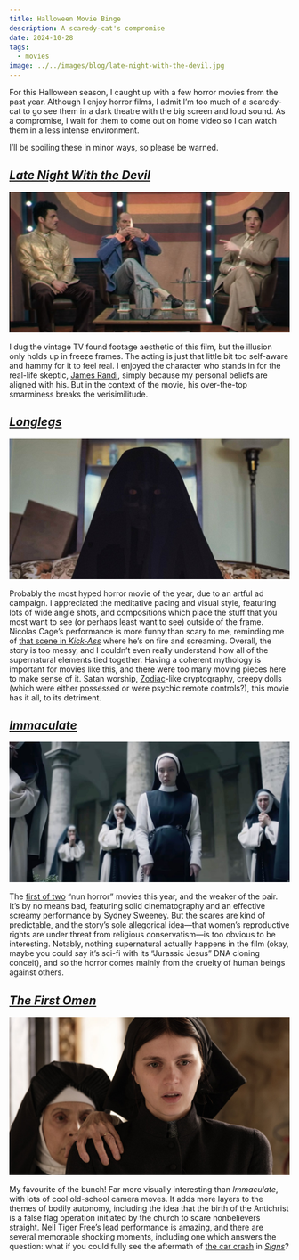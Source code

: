 ```yaml
---
title: Halloween Movie Binge
description: A scaredy-cat's compromise
date: 2024-10-28
tags:
  - movies
image: ../../images/blog/late-night-with-the-devil.jpg
---
```


For this Halloween season, I caught up with a few horror movies from the past year. Although I enjoy horror films, I admit I’m too much of a scaredy-cat to go see them in a dark theatre with the big screen and loud sound. As a compromise, I wait for them to come out on home video so I can watch them in a less intense environment.

<!-- excerpt -->

I’ll be spoiling these in minor ways, so please be warned.

## [_Late Night With the Devil_](https://letterboxd.com/film/late-night-with-the-devil/)

<span><sl-rating value="3" readonly></sl-rating></span>

![](../../images/blog/carmichael-haig.jpg)

I dug the vintage TV found footage aesthetic of this film, but the illusion only holds up in freeze frames. The acting is just that little bit too self-aware and hammy for it to feel real. I enjoyed the character who stands in for the real-life skeptic, [James Randi](https://en.wikipedia.org/wiki/James_Randi), simply because my personal beliefs are aligned with his. But in the context of the movie, his over-the-top smarminess breaks the verisimilitude.

## [_Longlegs_](https://letterboxd.com/film/longlegs/)

<span><sl-rating value="2" readonly></sl-rating></span>

![](../../images/blog/longlegs-doll.jpg)

Probably the most hyped horror movie of the year, due to an artful ad campaign. I appreciated the meditative pacing and visual style, featuring lots of wide angle shots, and compositions which place the stuff that you most want to see (or perhaps least want to see) outside of the frame. Nicolas Cage’s performance is more funny than scary to me, reminding me of [that scene in _Kick-Ass_](https://www.youtube.com/watch?v=oiWK8ntmsf0) where he’s on fire and screaming. Overall, the story is too messy, and I couldn’t even really understand how all of the supernatural elements tied together. Having a coherent mythology is important for movies like this, and there were too many moving pieces here to make sense of it. Satan worship, [Zodiac](https://en.wikipedia.org/wiki/Zodiac_Killer)-like cryptography, creepy dolls (which were either possessed or were psychic remote controls?), this movie has it all, to its detriment.

## [_Immaculate_](https://letterboxd.com/film/immaculate-2024/)

<span><sl-rating value="2.5" readonly></sl-rating></span>

![](../../images/blog/immaculate.jpg)

The [first of two](https://en.wikipedia.org/wiki/Twin_films) “nun horror” movies this year, and the weaker of the pair. It’s by no means bad, featuring solid cinematography and an effective screamy performance by Sydney Sweeney. But the scares are kind of predictable, and the story’s sole allegorical idea—that women’s reproductive rights are under threat from religious conservatism—is too obvious to be interesting. Notably, nothing supernatural actually happens in the film (okay, maybe you could say it’s sci-fi with its “Jurassic Jesus” DNA cloning conceit), and so the horror comes mainly from the cruelty of human beings against others.

## [_The First Omen_](https://letterboxd.com/film/the-first-omen/)

<span><sl-rating value="4" readonly></sl-rating></span>

![](../../images/blog/first-omen.jpg)

My favourite of the bunch! Far more visually interesting than _Immaculate_, with lots of cool old-school camera moves. It adds more layers to the themes of bodily autonomy, including the idea that the birth of the Antichrist is a false flag operation initiated by the church to scare nonbelievers straight. Nell Tiger Free’s lead performance is amazing, and there are several memorable shocking moments, including one which answers the question: what if you could fully see the aftermath of [the car crash](https://www.youtube.com/watch?v=Fp6UIhiWeZY) in [_Signs_](/quick-reviews/signs)?
